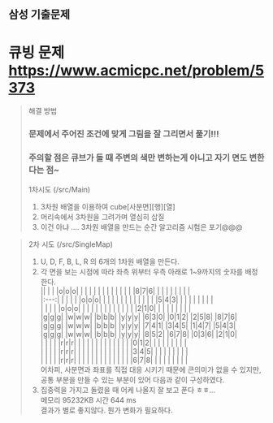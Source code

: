 ## 삼성 기출문제

# 큐빙 문제 https://www.acmicpc.net/problem/5373

> 해결 방법
> ### 문제에서 주어진 조건에 맞게 그림을 잘 그리면서 풀기!!!
> ### 주의할 점은 큐브가 돌 때 주변의 색만 변하는게 아니고 자기 면도 변한다는 점~
> 
> 1차시도 (/src/Main)
> 1. 3차원 배열을 이용하여 cube[사분면][행][열]
> 2. 머리속에서 3차원을 그려가며 열심히 삽질
> 3. 이건 아냐 .... 3차원 배열을 만드는 순간 알고리즘 시험은 포기@@@

> 2차 시도 (/src/SingleMap)
> 1. U, D, F, B, L, R 의 6개의 1차원 배열을 만든다.
> 2. 각 면을 보는 시점에 따라 좌측 위부터 우측 아래로 1~9까지의 숫자를 배정한다.  
> || | | |o|o|o| | | | | | | | |         | | | | |8|7|6| | | | | | | | |  
> |:---:|
> | | | | |o|o|o| | | | | | | | |         | | | | |5|4|3| | | | | | | | |  
> | | | | |o|o|o| | | | | | | | |         | | | | |2|1|0| | | | | | | | |  
> |g|g|g| |w|w|w| |b|b|b| |y|y|y|         |6|3|0| |0|1|2| |2|5|8| |8|7|6|  
> |g|g|g| |w|w|w| |b|b|b| |y|y|y|         |7|4|1| |3|4|5| |1|4|7| |5|4|3|  
> |g|g|g| |w|w|w| |b|b|b| |y|y|y|         |8|5|2| |6|7|8| |0|3|6| |2|1|0|  
> | | | | |r|r|r| | | | | | | | |         | | | | |0|1|2| | | | | | | | |  
> | | | | |r|r|r| | | | | | | | |         | | | | |3|4|5| | | | | | | | |  
> | | | | |r|r|r| | | | | | | | |         | | | | |6|7|8| | | | | | | | |  
> 어차피, 사분면과 좌표를 직접 대응 시키기 때문에 큰의미가 없을 수 있지만,  
> 공통 부분을 만들 수 있는 부분이 있어 다음과 같이 구성하였다.  
> 3. 집중력을 가지고 돌렸을 때 어케 나올지 잘 보고 푼다 ㅎㅎ...  
> 메모리 95232KB 시간 644 ms  
> 결과가 별로 좋지않다. 뭔가 변화가 필요하다.  
